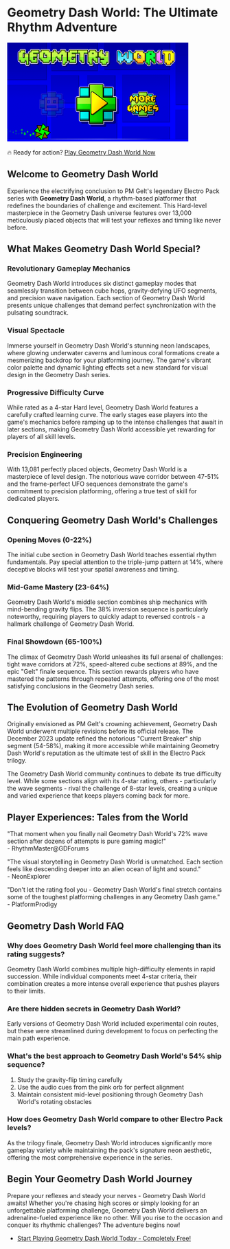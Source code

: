 # Geometry Dash World: The Ultimate Rhythm Adventure

![Geometry Dash World](https://raw.githubusercontent.com/geometry-games/geometry-dash-world/refs/heads/main/geometry-dash-world.png "Geometry Dash World")

🔥 Ready for action? [Play Geometry Dash World Now](https://geometrydashgames.io/geometry-dash-world/ "Geometry Dash World")

## Welcome to Geometry Dash World

Experience the electrifying conclusion to PM Gelt's legendary Electro Pack series with **Geometry Dash World**, a rhythm-based platformer that redefines the boundaries of challenge and excitement. This Hard-level masterpiece in the Geometry Dash universe features over 13,000 meticulously placed objects that will test your reflexes and timing like never before.

## What Makes Geometry Dash World Special?

### Revolutionary Gameplay Mechanics
Geometry Dash World introduces six distinct gameplay modes that seamlessly transition between cube hops, gravity-defying UFO segments, and precision wave navigation. Each section of Geometry Dash World presents unique challenges that demand perfect synchronization with the pulsating soundtrack.

### Visual Spectacle
Immerse yourself in Geometry Dash World's stunning neon landscapes, where glowing underwater caverns and luminous coral formations create a mesmerizing backdrop for your platforming journey. The game's vibrant color palette and dynamic lighting effects set a new standard for visual design in the Geometry Dash series.

### Progressive Difficulty Curve
While rated as a 4-star Hard level, Geometry Dash World features a carefully crafted learning curve. The early stages ease players into the game's mechanics before ramping up to the intense challenges that await in later sections, making Geometry Dash World accessible yet rewarding for players of all skill levels.

### Precision Engineering
With 13,081 perfectly placed objects, Geometry Dash World is a masterpiece of level design. The notorious wave corridor between 47-51% and the frame-perfect UFO sequences demonstrate the game's commitment to precision platforming, offering a true test of skill for dedicated players.

## Conquering Geometry Dash World's Challenges

### Opening Moves (0-22%)
The initial cube section in Geometry Dash World teaches essential rhythm fundamentals. Pay special attention to the triple-jump pattern at 14%, where deceptive blocks will test your spatial awareness and timing.

### Mid-Game Mastery (23-64%)
Geometry Dash World's middle section combines ship mechanics with mind-bending gravity flips. The 38% inversion sequence is particularly noteworthy, requiring players to quickly adapt to reversed controls - a hallmark challenge of Geometry Dash World.

### Final Showdown (65-100%)
The climax of Geometry Dash World unleashes its full arsenal of challenges: tight wave corridors at 72%, speed-altered cube sections at 89%, and the epic "Gelt" finale sequence. This section rewards players who have mastered the patterns through repeated attempts, offering one of the most satisfying conclusions in the Geometry Dash series.

## The Evolution of Geometry Dash World

Originally envisioned as PM Gelt's crowning achievement, Geometry Dash World underwent multiple revisions before its official release. The December 2023 update refined the notorious "Current Breaker" ship segment (54-58%), making it more accessible while maintaining Geometry Dash World's reputation as the ultimate test of skill in the Electro Pack trilogy.

The Geometry Dash World community continues to debate its true difficulty level. While some sections align with its 4-star rating, others - particularly the wave segments - rival the challenge of 8-star levels, creating a unique and varied experience that keeps players coming back for more.

## Player Experiences: Tales from the World

"That moment when you finally nail Geometry Dash World's 72% wave section after dozens of attempts is pure gaming magic!"  
\- RhythmMaster@GDForums

"The visual storytelling in Geometry Dash World is unmatched. Each section feels like descending deeper into an alien ocean of light and sound."  
\- NeonExplorer

"Don't let the rating fool you - Geometry Dash World's final stretch contains some of the toughest platforming challenges in any Geometry Dash game."  
\- PlatformProdigy

## Geometry Dash World FAQ

### Why does Geometry Dash World feel more challenging than its rating suggests?
Geometry Dash World combines multiple high-difficulty elements in rapid succession. While individual components meet 4-star criteria, their combination creates a more intense overall experience that pushes players to their limits.

### Are there hidden secrets in Geometry Dash World?
Early versions of Geometry Dash World included experimental coin routes, but these were streamlined during development to focus on perfecting the main path experience.

### What's the best approach to Geometry Dash World's 54% ship sequence?
1. Study the gravity-flip timing carefully  
2. Use the audio cues from the pink orb for perfect alignment  
3. Maintain consistent mid-level positioning through Geometry Dash World's rotating obstacles

### How does Geometry Dash World compare to other Electro Pack levels?
As the trilogy finale, Geometry Dash World introduces significantly more gameplay variety while maintaining the pack's signature neon aesthetic, offering the most comprehensive experience in the series.

## Begin Your Geometry Dash World Journey

Prepare your reflexes and steady your nerves - Geometry Dash World awaits! Whether you're chasing high scores or simply looking for an unforgettable platforming challenge, Geometry Dash World delivers an adrenaline-fueled experience like no other. Will you rise to the occasion and conquer its rhythmic challenges? The adventure begins now!

- [Start Playing Geometry Dash World Today - Completely Free!](https://geometrydashgames.io/geometry-dash-world/ "Geometry Dash World")
